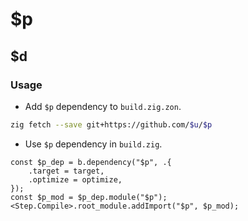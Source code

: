 # $p

## $d

### Usage

- Add `$p` dependency to `build.zig.zon`.

```sh
zig fetch --save git+https://github.com/$u/$p
```

- Use `$p` dependency in `build.zig`.

```zig
const $p_dep = b.dependency("$p", .{
    .target = target,
    .optimize = optimize,
});
const $p_mod = $p_dep.module("$p");
<Step.Compile>.root_module.addImport("$p", $p_mod);
```
